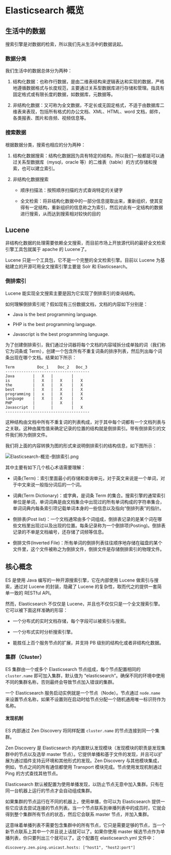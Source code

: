 # Elasticsearch 概览

## 生活中的数据

搜索引擎是对数据的检索，所以我们先从生活中的数据说起。

### 数据分类

我们生活中的数据总体分为两种：

1. 结构化数据：也称作行数据，是由二维表结构来逻辑表达和实现的数据，严格地遵循数据格式与长度规范，主要通过关系型数据库进行存储和管理。指具有固定格式或有限长度的数据，如数据库，元数据等。

2. 非结构化数据：又可称为全文数据，不定长或无固定格式，不适于由数据库二维表来表现，包括所有格式的办公文档、XML、HTML、word 文档，邮件，各类报表、图片和咅频、视频信息等。

### 搜索数据

根据数据分类，搜索也相应的分为两种：

1. 结构化数据搜索：结构化数据因为具有特定的结构，所以我们一般都是可以通过关系型数据库（mysql，oracle 等）的二维表（table）的方式存储和搜索，也可以建立索引。

2. 非结构化数据搜索

    - 顺序扫描法：按照顺序扫描的方式查询特定的关键字

    - 全文检索：将非结构化数据中的一部分信息提取出来，重新组织，使其变得有一定结构，重新组织的信息称之为索引，然后对此有一定结构的数据进行搜索，从而达到搜索相对较快的目的

## Lucene

非结构化数据的处理需要依赖全文搜索，而目前市场上开放源代码的最好全文检索引擎工具包就属于 apache 的 Lucene了。

Lucene 只是一个工具包，它不是一个完整的全文检索引擎。目前以 Lucene 为基础建立的开源可用全文搜索引擎主要是 Solr 和 Elasticsearch。

### 倒排索引

Lucene 能实现全文搜索主要是因为它实现了倒排索引的查询结构。

如何理解倒排索引呢？假如现有三份数据文档，文档的内容如下分别是：

- Java is the best programming language.

- PHP is the best programming language.

- Javascript is the best programming language.

为了创建倒排索引，我们通过分词器将每个文档的内容域拆分成单独的词（我们称它为词条或 Term），创建一个包含所有不重复词条的排序列表，然后列出每个词条出现在哪个文档。结果如下所示：

```text
Term          Doc_1    Doc_2   Doc_3
-------------------------------------
Java        |   X   |        |
is          |   X   |   X    |   X
the         |   X   |   X    |   X
best        |   X   |   X    |   X
programming |   x   |   X    |   X
language    |   X   |   X    |   X
PHP         |       |   X    |
Javascript  |       |        |   X
-------------------------------------
```

这种结构由文档中所有不重复词的列表构成，对于其中每个词都有一个文档列表与之关联。这种由属性值来确定记录的位置的结构就是倒排索引。带有倒排索引的文件我们称为倒排文件。

我们将上面的内容转换为图的形式来说明倒排索引的结构信息，如下图所示：

![Elasticsearch-概览-倒排索引.png](https://cnymw.github.io/GolangStudy/docs/img/Elasticsearch-概览-倒排索引.png)

其中主要有如下几个核心术语需要理解：

- 词条(Term)：索引里面最小的存储和查询单元，对于英文来说是一个单词，对于中文来说一般指分词后的一个词。

- 词典(Term Dictionary)：或字典，是词条 Term 的集合。搜索引擎的通常索引单位是单词，单词词典是由文档集合中出现过的所有单词构成的字符串集合，单词词典内每条索引项记载单词本身的一些信息以及指向“倒排列表”的指针。

- 倒排表(Post list)：一个文档通常由多个词组成，倒排表记录的是某个词在哪些文档里出现过以及出现的位置。每条记录称为一个倒排项(Posting)。倒排表记录的不单是文档编号，还存储了词频等信息。

- 倒排文件(Inverted File)：所有单词的倒排列表往往顺序地存储在磁盘的某个文件里，这个文件被称之为倒排文件，倒排文件是存储倒排索引的物理文件。

## 核心概念

ES 是使用 Java 编写的一种开源搜索引擎，它在内部使用 Lucene 做索引与搜索，通过对 Lucene 的封装，隐藏了 Lucene 的复杂性，取而代之的提供一套简单一致的 RESTful API。


然而，Elasticsearch 不仅仅是 Lucene，并且也不仅仅只是一个全文搜索引擎。它可以被下面这样准确的形容：

- 一个分布式的实时文档存储，每个字段可以被索引与搜索。

- 一个分布式实时分析搜索引擎。

- 能胜任上百个服务节点的扩展，并支持 PB 级别的结构化或者非结构化数据。

### 集群（Cluster）

ES 集群由一个或多个 Elasticsearch 节点组成，每个节点配置相同的 `cluster.name` 即可加入集群，默认值为 “elasticsearch”。确保不同的环境中使用不同的集群名称，否则最终会导致节点加入错误的集群。

一个 Elasticsearch 服务启动实例就是一个节点（Node）。节点通过 `node.name` 来设置节点名称，如果不设置则在启动时给节点分配一个随机通用唯一标识符作为名称。

#### 发现机制

ES 内部通过 Zen Discovery 将同样配置 `cluster.name` 的节点连接到同一个集群。

Zen Discovery 是 Elasticsearch 的内置默认发现模块（发现模块的职责是发现集群中的节点以及选举 master 节点）。它提供单播和基于文件的发现，并且可以扩展为通过插件支持云环境和其他形式的发现。Zen Discovery 与其他模块集成，例如，节点之间的所有通信都使用 Transport 模块完成。节点使用发现机制通过 Ping 的方式查找其他节点。

Elasticsearch 默认被配置为使用单播发现，以防止节点无意中加入集群。只有在同一台机器上运行的节点才会自动组成集群。

如果集群的节点运行在不同的机器上，使用单播，你可以为 Elasticsearch 提供一些它应该去尝试连接的节点列表。当一个节点联系到单播列表中的成员时，它就会得到整个集群所有节点的状态，然后它会联系 master 节点，并加入集群。

这意味着单播列表不需要包含集群中的所有节点，它只是需要足够的节点，当一个新节点联系上其中一个并且说上话就可以了。如果你使用 master 候选节点作为单播列表，你只要列出三个就可以了。这个配置在 elasticsearch.yml 文件中：

```text
discovery.zen.ping.unicast.hosts: ["host1", "host2:port"]
```

